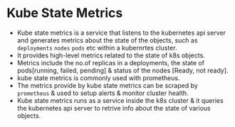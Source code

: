 # Kube State Metrics
- Kube state metrics is a service that listens to the kubernetes api server and generates metrics about the state of the objects, such as `deployments` `nodes` `pods` etc within a kubernrtes cluster.
- It provides high-level metrics related to the state of k8s objects.
- Metrics include the no.of replicas in a deployments, the state of pods[running, failed, pending] & status of the nodes [Ready, not ready].
- kube state metrics is commonly used with prometheus.
- The metrics provide by kube state metrics can be scraped by `prometheus` & used to setup alerts & monitor cluster health.
- Kube state metrics runs as a service inside the k8s cluster & it queries the kubernetes api server to retrive info about the state of various objects.
